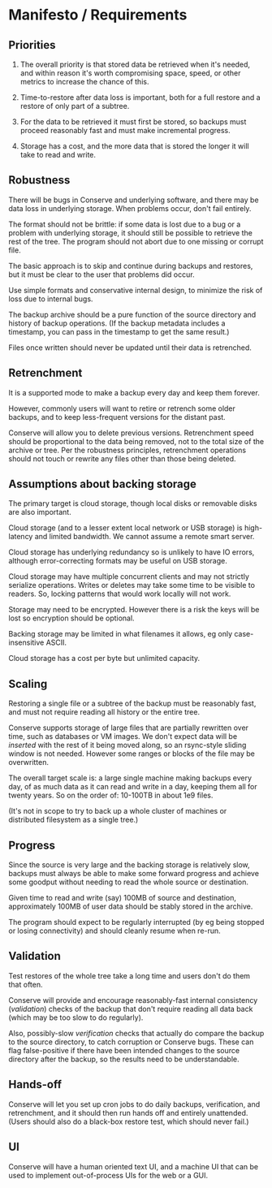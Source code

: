 # Manifesto / Requirements

## Priorities

1. The overall priority is that stored data be retrieved when it's
   needed, and within reason it's worth compromising space, speed, or other
   metrics to increase the chance of this.
   
2. Time-to-restore after data loss is important, both for a full restore
   and a restore of only part of a subtree.
   
3. For the data to be retrieved it must first be stored, so backups must
   proceed reasonably fast and must make incremental progress.
   
4. Storage has a cost, and the more data that is stored the longer it will
   take to read and write.

## Robustness

There will be bugs in Conserve and underlying software, and there may be
data loss in underlying storage. When problems occur, don't fail entirely.

The format should not be brittle: if some data is lost due to a bug or a
problem with underlying storage, it should still be
possible to retrieve the rest of the tree. The program should not abort due
to one missing or corrupt file.

The basic approach is to skip and continue during backups and restores,
but it must be clear to the user that problems did occur.

Use simple formats and conservative internal design, to minimize the risk of
loss due to internal bugs.

The backup archive should be a pure function of the source directory
and history of backup operations.  (If the backup metadata includes
a timestamp, you can pass in the timestamp to get the same result.)

Files once written should never be updated until their data is retrenched.
  

## Retrenchment

It is a supported mode to make a backup every day and keep them forever.

However, commonly users will want to retire or retrench some older backups,
and to keep less-frequent versions for the distant past.

Conserve will allow you to delete previous versions. Retrenchment speed should
be proportional to the data being removed, not to the total size of the archive
or tree.  Per the robustness principles, retrenchment operations should not
touch or rewrite any files other than those being deleted.
  

  
## Assumptions about backing storage

The primary target is cloud storage, though local disks or removable
disks are also important.

Cloud storage (and to a lesser extent local network or USB storage)
is high-latency and limited bandwidth.  We cannot assume a remote
smart server.

Cloud storage has underlying redundancy so is unlikely to have
IO errors, although error-correcting formats may be useful on USB
storage.

Cloud storage may have multiple concurrent clients and
may not strictly serialize operations. Writes or deletes may take
some time to be visible to readers. So, locking patterns that would
work locally will not work.

Storage may need to be encrypted. However there is a risk the keys
will be lost so encryption should be optional.

Backing storage may be limited in what filenames it allows, eg
only case-insensitive ASCII.

Cloud storage has a cost per byte but unlimited capacity.


## Scaling

Restoring a single file or a subtree of the backup must be reasonably
fast, and must not require reading all history or the entire tree.

Conserve supports storage of large files that are partially rewritten over
time, such as databases or VM images. We don't expect data will be
_inserted_ with the rest of it being moved along, so an rsync-style
sliding window is
not needed. However some ranges or blocks of the file may be overwritten.

The overall target scale is: a large single machine making backups every day,
of as much data as it can read and write in a day, keeping them
all for twenty years.  So on the order of: 10-100TB in about 1e9 files.

(It's not in scope to try to back up a whole cluster of machines or distributed
filesystem as a single tree.)


  
## Progress

Since the source is very large and the backing storage is relatively
slow, backups must always be able to make some forward progress and
achieve some goodput without needing to read the whole source or
destination.

Given time to read and write (say) 100MB of source and destination,
approximately 100MB of user data should be stably stored in the
archive.

The program should expect to be regularly interrupted (by eg being
stopped or losing connectivity) and should cleanly resume when re-run.
    
  
## Validation

Test restores of the whole tree take a long time and users don't do them
that often.

Conserve will provide and encourage reasonably-fast internal consistency
(_validation_) checks of
the backup that don't require reading all data back (which may be too slow
to do regularly).

Also, possibly-slow _verification_ checks that actually do compare the backup
to the source directory, to catch corruption or Conserve bugs.  These can
flag false-positive if there have been intended changes to the source
directory after the backup, so the results need to be understandable.


## Hands-off

Conserve will let you set up cron jobs to do daily backups, verification,
and retrenchment, and it should then run hands off and entirely unattended.
(Users should also do a black-box restore test, which should never fail.)


## UI

Conserve will have a human oriented text UI, and a machine UI that can
be used to implement out-of-process UIs for the web or a GUI.
